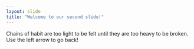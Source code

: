 ```yaml
---
layout: slide
title: "Welcome to our second slide!"
---
```

Chains of habit are too light to be felt until they are too heavy to be broken.
Use the left arrow to go back!

